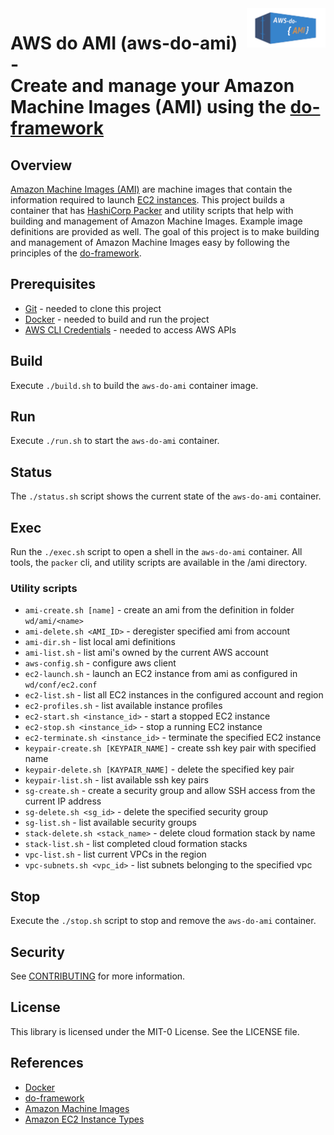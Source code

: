 <img alt="aws-do-ami" src="./aws-do-ami.png" width="25%" align="right" />

# AWS do AMI (aws-do-ami) - <br/>Create and manage your Amazon Machine Images (AMI) using the [do-framework](https://bit.ly/do-framework) 

## Overview
[Amazon Machine Images (AMI)](https://docs.aws.amazon.com/AWSEC2/latest/UserGuide/AMIs.html) are machine images that contain the information required to launch [EC2 instances](https://aws.amazon.com/ec2/). This project builds a container that has [HashiCorp Packer](https://www.packer.io/) and utility scripts that help with building and management of Amazon Machine Images. Example image definitions are provided as well. The goal of this project is to make building and management of Amazon Machine Images easy by following the principles of the [do-framework](https://bit.ly/do-framework).

## Prerequisites

* [Git](https://git-scm.com/downloads) - needed to clone this project
* [Docker](https://docs.docker.com/get-docker/) - needed to build and run the project
* [AWS CLI Credentials](https://docs.aws.amazon.com/cli/latest/userguide/cli-authentication-user.html) - needed to access AWS APIs

## Build

Execute `./build.sh` to build the `aws-do-ami` container image.

## Run

Execute `./run.sh` to start the `aws-do-ami` container.

## Status

The `./status.sh` script shows the current state of the `aws-do-ami` container.

## Exec

Run the `./exec.sh` script to open a shell in the `aws-do-ami` container. All tools, the `packer` cli, and utility scripts are available in the /ami directory.

### Utility scripts

* `ami-create.sh [name]` - create an ami from the definition in folder `wd/ami/<name>`
* `ami-delete.sh <AMI_ID>` - deregister specified ami from account 
* `ami-dir.sh` - list local ami definitions 
* `ami-list.sh` - list ami's owned by the current AWS account 
* `aws-config.sh` - configure aws client
* `ec2-launch.sh` - launch an EC2 instance from ami as configured in `wd/conf/ec2.conf`
* `ec2-list.sh` - list all EC2 instances in the configured account and region
* `ec2-profiles.sh` - list available instance profiles
* `ec2-start.sh <instance_id>` - start a stopped EC2 instance
* `ec2-stop.sh <instance_id>` - stop a running EC2 instance
* `ec2-terminate.sh <instance_id>` - terminate the specified EC2 instance
* `keypair-create.sh [KEYPAIR_NAME]` - create ssh key pair with specified name
* `keypair-delete.sh [KAYPAIR_NAME]` - delete the specified key pair
* `keypair-list.sh` - list available ssh key pairs
* `sg-create.sh` - create a security group and allow SSH access from the current IP address
* `sg-delete.sh <sg_id>` - delete the specified security group
* `sg-list.sh` - list available security groups
* `stack-delete.sh <stack_name>` - delete cloud formation stack by name
* `stack-list.sh` - list completed cloud formation stacks
* `vpc-list.sh` - list current VPCs in the region
* `vpc-subnets.sh <vpc_id>` - list subnets belonging to the specified vpc

## Stop

Execute the `./stop.sh` script to stop and remove the `aws-do-ami` container.

## Security

See [CONTRIBUTING](CONTRIBUTING.md#security-issue-notifications) for more information.

## License

This library is licensed under the MIT-0 License. See the LICENSE file.

## References
* [Docker](https://docker.com)
* [do-framework](https://bit.ly/do-framework)
* [Amazon Machine Images](https://docs.aws.amazon.com/AWSEC2/latest/UserGuide/AMIs.html)
* [Amazon EC2 Instance Types](https://aws.amazon.com/ec2/instance-types/)

